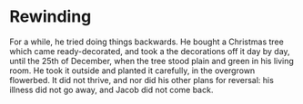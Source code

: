 Rewinding=========


For a while, he tried doing things backwards. He bought a Christmas tree which came ready-decorated, and took a the decorations off it day by day, until the 25th of December, when the tree stood plain and green in his living room. He took it outside and planted it carefully, in the overgrown flowerbed. It did not thrive, and nor did his other plans for reversal: his illness did not go away, and Jacob did not come back.